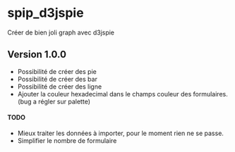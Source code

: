 spip_d3jspie
============

Créer de bien joli graph avec d3jspie

## Version 1.0.0

* Possibilité de créer des pie
* Possibilité de créer des bar
* Possibilité de créer des ligne
* Ajouter la couleur hexadecimal dans le champs couleur des formulaires. (bug a régler sur palette)

#### TODO ####

* Mieux traiter les données à importer, pour le moment rien ne se passe.
* Simplifier le nombre de formulaire
